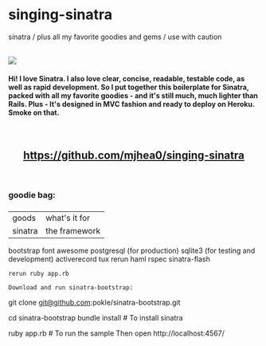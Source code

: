 singing-sinatra
===============

sinatra / plus all my favorite goodies and gems / use with caution

<br/>
<img src="http://content.screencast.com/users/Mike_Extentech/folders/Jing/media/2b858113-87f8-43a6-b38c-3b5fe5f7f5e9/00000161.png"/>
<h4>Hi! I love Sinatra. I also love clear, concise, readable, testable code, as well as rapid development. So I put together this boilerplate for Sinatra, packed with all my favorite goodies - and it's still much, much lighter than Rails. Plus - It's designed in MVC fashion and ready to deploy on Heroku. Smoke on that.</h4>
<br/>
<h2><center><a href="https://github.com/mjhea0/singing-sinatra">https://github.com/mjhea0/singing-sinatra</a></center></h2>


<br/>
<h3>goodie bag:</h3>
<table class="table table-bordered" width="50%">
  <h4><tr><td>goods</td><td>what's it for</td></tr></h4>
  <h5>
  <tr><td>sinatra</td><td>the framework</td></tr>
  </h5>
</table>

  bootstrap
  font awesome
  postgresql (for production)
  sqlite3 (for testing and development)
  activerecord
  tux
  rerun
  haml
  rspec
  sinatra-flash


    rerun ruby app.rb

    Download and run sinatra-bootstrap:

git clone git@github.com:pokle/sinatra-bootstrap.git

cd sinatra-bootstrap
bundle install              # To install sinatra

ruby app.rb                 # To run the sample
Then open http://localhost:4567/
